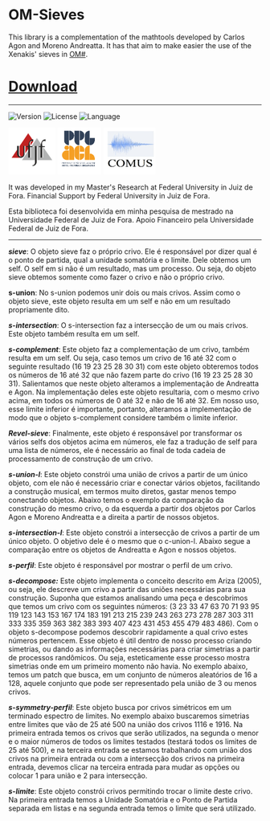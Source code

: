 # OM-Sieves

This library is a complementation of the mathtools developed by Carlos Agon and Moreno Andreatta. It has that aim to make easier the use of the Xenakis' sieves in [OM#](https://github.com/cac-t-u-s/om-sharp). 

# [Download](https://github.com/charlesneimog/OM-Sieves/releases/download/1.1/OM-Sieves.zip)

---

![Version](https://img.shields.io/badge/version-BETA-green.svg?style=flat-square) ![License](https://img.shields.io/badge/license-GPL3-blue.svg?style=flat-square) ![Language](https://img.shields.io/badge/language-Lisp-yellow.svg?style=flat-square) 

![UFJF](https://github.com/charlesneimog/OM-Sieves/blob/master/Imagens/ufjf.png) ![PPGACL](https://github.com/charlesneimog/OM-Sieves/blob/master/Imagens/ppgacl.png) ![PPGACL](https://github.com/charlesneimog/OM-Sieves/blob/master/Imagens/comus.png)

It was developed in my Master's Research at Federal University in Juiz de Fora. Financial Support by Federal University in Juiz de Fora.

Esta biblioteca foi desenvolvida em minha pesquisa de mestrado na Universidade Federal de Juiz de Fora. Apoio Financeiro pela Universidade Federal de Juiz de Fora.


------

_**sieve**_: O objeto sieve faz o próprio crivo. Ele é responsável por dizer qual é o ponto de partida, qual a unidade somatória e o limite. Dele obtemos um self. O self em si não é um resultado, mas um processo. Ou seja, do objeto sieve obtemos somente como fazer o crivo e não o próprio crivo.

__s-union__: No s-union podemos unir dois ou mais crivos. Assim como o objeto sieve¸ este objeto resulta em um self e não em um resultado propriamente dito.

**_s-intersection_**: O s-intersection faz a intersecção de um ou mais crivos. Este objeto também resulta em um self.

**_s-complement_**: Este objeto faz a complementação de um crivo, também resulta em um self. Ou seja, caso temos um crivo de 16 até 32 com o seguinte resultado (16 19 23 25 28 30 31) com este objeto obteremos todos os números de 16 até 32 que não fazem parte do crivo (16 19 23 25 28 30 31). Salientamos que neste objeto alteramos a implementação de Andreatta e Agon. Na implementação deles este objeto resultaria, com o mesmo crivo acima, em todos os números de 0 até 32 e não de 16 até 32. Em nosso uso, esse limite inferior é importante, portanto, alteramos a implementação de modo que o objeto s-complement considere também o limite inferior.

**_Revel-sieve_**: Finalmente, este objeto é responsável por transformar os vários selfs dos objetos acima em números, ele faz a tradução de self para uma lista de números, ele é necessário ao final de toda cadeia de processamento de construção de um crivo.

_**s-union-l**_: Este objeto constrói uma união de crivos a partir de um único objeto, com ele não é necessário criar e conectar vários objetos, facilitando a construção musical, em termos muito diretos, gastar menos tempo conectando objetos. Abaixo temos o exemplo da comparação da construção do mesmo crivo, o da esquerda a partir dos objetos por Carlos Agon e Moreno Andreatta e a direita a partir de nossos objetos.


_**s-intersection-l**_: Este objeto constrói a intersecção de crivos a partir de um único objeto. O objetivo dele é o mesmo que o c-union-l. Abaixo segue a comparação entre os objetos de Andreatta e Agon e nossos objetos.

_**s-perfil**_: Este objeto é responsável por mostrar o perfil de um crivo.

_**s-decompose:**_ Este objeto implementa o conceito descrito em Ariza (2005), ou seja, ele descreve um crivo a partir das uniões necessárias para sua construção. Suponha que estamos analisando uma peça e descobrimos que temos um crivo com os seguintes números: (3 23 33 47 63 70 71 93 95 119 123 143 153 167 174 183 191 213 215 239 243 263 273 278 287 303 311 333 335 359 363 382 383 393 407 423 431 453 455 479 483 486). Com o objeto s-decompose podemos descobrir rapidamente a qual crivo estes números pertencem. 
Esse objeto é útil dentro de nosso processo criando simetrias, ou dando as informações necessárias para criar simetrias a partir de processos randômicos. Ou seja, esteticamente esse processo mostra simetrias onde em um primeiro momento não havia. No exemplo abaixo, temos um patch que busca, em um conjunto de números aleatórios de 16 a 128, aquele conjunto que pode ser representado pela união de 3 ou menos crivos. 

_**s-symmetry-perfil**_: Este objeto busca por crivos simétricos em um terminado espectro de limites. No exemplo abaixo buscaremos simetrias entre limites que vão de 25 até 500 na união dos crivos 1116 e 1916. Na primeira entrada temos os crivos que serão utilizados, na segunda o menor e o maior números de todos os limites testados (testará todos os limites de 25 até 500), e na terceira entrada se estamos trabalhando com união dos crivos na primeira entrada ou com a intersecção dos crivos na primeira entrada, devemos clicar na terceira entrada para mudar as opções ou colocar 1 para união e 2 para intersecção. 
 
_**s-limite**_: Este objeto constrói crivos permitindo trocar o limite deste crivo. Na primeira entrada temos a Unidade Somatória e o Ponto de Partida separada em listas e na segunda entrada temos o limite que será utilizado. 





